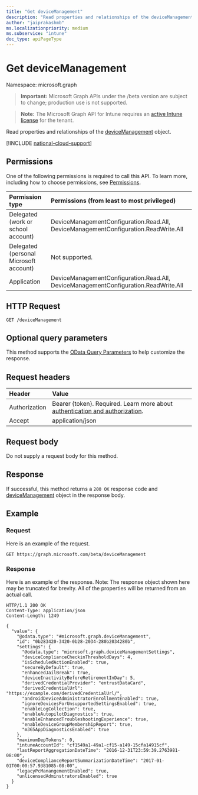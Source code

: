 ```yaml
---
title: "Get deviceManagement"
description: "Read properties and relationships of the deviceManagement object."
author: "jaiprakashmb"
ms.localizationpriority: medium
ms.subservice: "intune"
doc_type: apiPageType
---
```


# Get deviceManagement

Namespace: microsoft.graph

> **Important:** Microsoft Graph APIs under the /beta version are subject to change; production use is not supported.

> **Note:** The Microsoft Graph API for Intune requires an [active Intune license](https://go.microsoft.com/fwlink/?linkid=839381) for the tenant.

Read properties and relationships of the [deviceManagement](../resources/intune-deviceconfig-devicemanagement.md) object.

[!INCLUDE [national-cloud-support](../../includes/all-clouds.md)]

## Permissions
One of the following permissions is required to call this API. To learn more, including how to choose permissions, see [Permissions](/graph/permissions-reference).

|Permission type|Permissions (from least to most privileged)|
|:---|:---|
|Delegated (work or school account)|DeviceManagementConfiguration.Read.All, DeviceManagementConfiguration.ReadWrite.All|
|Delegated (personal Microsoft account)|Not supported.|
|Application|DeviceManagementConfiguration.Read.All, DeviceManagementConfiguration.ReadWrite.All|

## HTTP Request
<!-- {
  "blockType": "ignored"
}
-->
``` http
GET /deviceManagement
```

## Optional query parameters
This method supports the [OData Query Parameters](/graph/query-parameters) to help customize the response.

## Request headers
|Header|Value|
|:---|:---|
|Authorization|Bearer {token}. Required. Learn more about [authentication and authorization](/graph/auth/auth-concepts).|
|Accept|application/json|

## Request body
Do not supply a request body for this method.

## Response
If successful, this method returns a `200 OK` response code and [deviceManagement](../resources/intune-deviceconfig-devicemanagement.md) object in the response body.

## Example

### Request
Here is an example of the request.
``` http
GET https://graph.microsoft.com/beta/deviceManagement
```

### Response
Here is an example of the response. Note: The response object shown here may be truncated for brevity. All of the properties will be returned from an actual call.
``` http
HTTP/1.1 200 OK
Content-Type: application/json
Content-Length: 1249

{
  "value": {
    "@odata.type": "#microsoft.graph.deviceManagement",
    "id": "0b283420-3420-0b28-2034-280b2034280b",
    "settings": {
      "@odata.type": "microsoft.graph.deviceManagementSettings",
      "deviceComplianceCheckinThresholdDays": 4,
      "isScheduledActionEnabled": true,
      "secureByDefault": true,
      "enhancedJailBreak": true,
      "deviceInactivityBeforeRetirementInDay": 5,
      "derivedCredentialProvider": "entrustDataCard",
      "derivedCredentialUrl": "https://example.com/derivedCredentialUrl/",
      "androidDeviceAdministratorEnrollmentEnabled": true,
      "ignoreDevicesForUnsupportedSettingsEnabled": true,
      "enableLogCollection": true,
      "enableAutopilotDiagnostics": true,
      "enableEnhancedTroubleshootingExperience": true,
      "enableDeviceGroupMembershipReport": true,
      "m365AppDiagnosticsEnabled": true
    },
    "maximumDepTokens": 0,
    "intuneAccountId": "cf1549a1-49a1-cf15-a149-15cfa14915cf",
    "lastReportAggregationDateTime": "2016-12-31T23:59:39.2763981-08:00",
    "deviceComplianceReportSummarizationDateTime": "2017-01-01T00:00:57.9381085-08:00",
    "legacyPcManangementEnabled": true,
    "unlicensedAdminstratorsEnabled": true
  }
}
```
